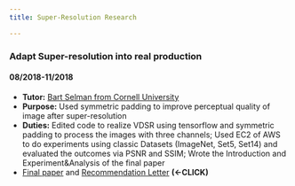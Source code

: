 ```yaml
---
title: Super-Resolution Research

---
```



### Adapt Super-resolution into real production  
#### 08/2018-11/2018
- **Tutor:** [Bart Selman from Cornell University](http://www.cs.cornell.edu/selman/) 
- **Purpose:** Used symmetric padding to improve perceptual quality of image after super-resolution   
- **Duties:** Edited code to realize VDSR using tensorflow and symmetric padding to process the images with three channels; Used EC2 of AWS to do experiments using classic Datasets (ImageNet, Set5, Set14) and evaluated the outcomes via PSNR and SSIM; Wrote the Introduction and Experiment&Analysis of the final paper
- [Final paper](https://github.com/JasonWang0808/paper_reading/blob/master/Super-resolution-final.pdf) and [Recommendation Letter](https://github.com/JasonWang0808/paper_reading/blob/master/RL.jpg) **(<-CLICK)**
